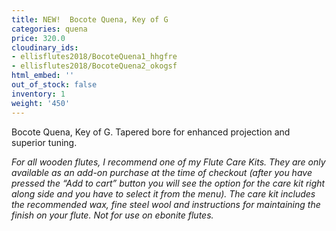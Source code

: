 ```yaml
---
title: NEW!  Bocote Quena, Key of G
categories: quena
price: 320.0
cloudinary_ids:
- ellisflutes2018/BocoteQuena1_hhgfre
- ellisflutes2018/BocoteQuena2_okogsf
html_embed: ''
out_of_stock: false
inventory: 1
weight: '450'
---
```


Bocote Quena, Key of G. Tapered bore for enhanced projection and superior tuning.  

*For all wooden flutes, I recommend one of my Flute Care Kits.  They are only available as an add-on purchase at the time of checkout (after you have pressed the “Add to cart” button you will see the option for the care kit right along side and you have to select it from the menu). The care kit includes the recommended wax, fine steel wool and instructions for maintaining the finish on your flute.  Not for use on ebonite flutes.*